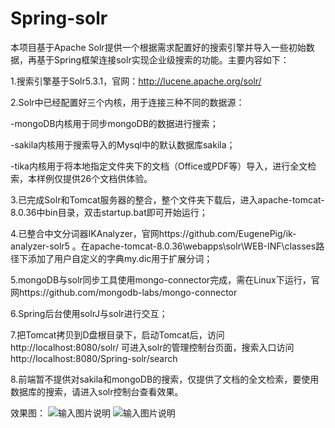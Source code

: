 # Spring-solr
本项目基于Apache Solr提供一个根据需求配置好的搜索引擎并导入一些初始数据，再基于Spring框架连接solr实现企业级搜索的功能。主要内容如下：

1.搜索引擎基于Solr5.3.1，官网：http://lucene.apache.org/solr/

2.Solr中已经配置好三个内核，用于连接三种不同的数据源：

  -mongoDB内核用于同步mongoDB的数据进行搜索；
  
  -sakila内核用于搜索导入的Mysql中的默认数据库sakila；
  
  -tika内核用于将本地指定文件夹下的文档（Office或PDF等）导入，进行全文检索，本样例仅提供26个文档供体验。
  
3.已完成Solr和Tomcat服务器的整合，整个文件夹下载后，进入apache-tomcat-8.0.36中bin目录，双击startup.bat即可开始运行；

4.已整合中文分词器IKAnalyzer，官网https://github.com/EugenePig/ik-analyzer-solr5 。在apache-tomcat-8.0.36\webapps\solr\WEB-INF\classes路径下添加了用户自定义的字典my.dic用于扩展分词；

5.mongoDB与solr同步工具使用mongo-connector完成，需在Linux下运行，官网https://github.com/mongodb-labs/mongo-connector

6.Spring后台使用solrJ与solr进行交互；

7.把Tomcat拷贝到D盘根目录下，启动Tomcat后，访问http://localhost:8080/solr/  可进入solr的管理控制台页面，搜索入口访问http://localhost:8080/Spring-solr/search

8.前端暂不提供对sakila和mongoDB的搜索，仅提供了文档的全文检索，要使用数据库的搜索，请进入solr控制台查看效果。

效果图：
 ![输入图片说明](http://git.oschina.net/uploads/images/2016/1116/080927_551753d6_1110335.png "在这里输入图片标题")
![输入图片说明](http://git.oschina.net/uploads/images/2016/1116/080940_39753846_1110335.jpeg "在这里输入图片标题")